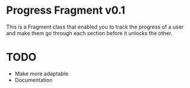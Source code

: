 Progress Fragment v0.1
======================

This is a Fragment class that enabled you to track the progress
of a user and make them go through each section before it unlocks
the other.

# TODO
* Make more adaptable
* Documentation